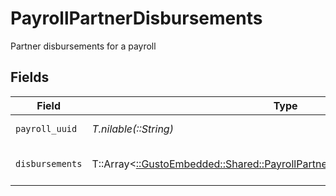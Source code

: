 # PayrollPartnerDisbursements

Partner disbursements for a payroll


## Fields

| Field                                                                                                                                          | Type                                                                                                                                           | Required                                                                                                                                       | Description                                                                                                                                    |
| ---------------------------------------------------------------------------------------------------------------------------------------------- | ---------------------------------------------------------------------------------------------------------------------------------------------- | ---------------------------------------------------------------------------------------------------------------------------------------------- | ---------------------------------------------------------------------------------------------------------------------------------------------- |
| `payroll_uuid`                                                                                                                                 | *T.nilable(::String)*                                                                                                                          | :heavy_minus_sign:                                                                                                                             | The UUID of the payroll                                                                                                                        |
| `disbursements`                                                                                                                                | T::Array<[::GustoEmbedded::Shared::PayrollPartnerDisbursementsDisbursements](../../models/shared/payrollpartnerdisbursementsdisbursements.md)> | :heavy_minus_sign:                                                                                                                             | List of disbursements for the payroll                                                                                                          |